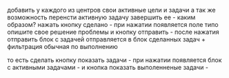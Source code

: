 добавить у каждого из центров свои активные цели и задачи 
а так же возможность перенсти активную задачу завершить ее - каким образом? нажать кнопку сделано - при нажатии появляется поле типо опишите свое решение проблемы 
и кнопку отправить - после нажатия отправить блок с задачей отправляется в блок сделанных задач + фильтрация обычная по выполнению 

то есть сделать кнопку показать задачи - при нажатии появляется блок с активными задачами - и кнопка показать выполенненые задачи - 

